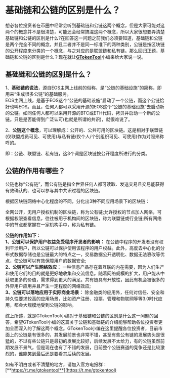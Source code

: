 # 基础链和公链的区别是什么？

想必各位投资者在币圈中经常会听到基础链和公链这两个概念，但是大家可能对这两个的概念并不是很清楚，可能还会经常搞混这两个概念，所以大家很想要弄清楚基础链和公链的区别是什么?在回答这一问题之前我们必须要知道，基础链和公链是两个完全不同的概念，并且二者并不是同一标准下的两种类别，公链是按区块链的公开程度来分类的一个概念，与之对应的是联盟链和私有链。那么回归正题，基础链和公链的区别是什么？现在就让[**GTokenTool**](https://docs.gtokentool.com/)小编来给大家说一说。

## 基础链和公链的区别是什么？

1、**基础链的说法**，源自EOS主网上线前的俗称，是“公链的基础设施”的简称，即用来“生成很多公链”的基础服务。\
EOS主网上线，是基于EOS这个“公链的基础设施”启动了一个公链，而这个公链恰好也叫EOS。而且，任何人都可以采用开源的EOS这个“公链的基础设施”去启动新的公链。如同任何人都可以采用开源的BTC或ETH代码，拷贝并启动一个新的公链。只是是否能得到广泛认可(也就是所谓的共识)，就很难说了。

2、**公链这个概念**，可以理解成：公开的、公共可用的区块链。这是相对于联盟链(仅联盟成员可见、可使用)与私有链(仅个人/个别组织可见、可使用)作为对照来称呼的。

即：公链、联盟链、私有链，这3个词是区块链按公开程度所进行的分类。

## 公链的作用有哪些？

公链也称“公有链”，而公有链是指全世界任何人都可读取、发送交易且交易能获得有效确认的、也可以参与其中共识过程的区块链。

根据区块链网络中心化程度的不同，分化出3种不同应用场景下的区块链：

全网公开，无用户授权机制的区块链，称为公有链;允许授权的节点加人网络，可根据权限查看信息，往往被用于机构间的区块链，称为联盟链或行业链;所有网络中的节点都掌握在一家机构手中，称为私有链。

**公链的作用如下：**\
**1、公链可以保护用户权益免受程序开发者的影响：** 在公链中程序的开发者没有权利干涉用户，所以公链可以保护使用该程序的用户权益。此外，高度去中心化的分布式数据存储也是公链最大的特点之一，交易数据公开透明化、数据无法篡改等优点，使公链可以有效保障用户的数据安全;\
**2、公链可以产生网络效应：** 一种信息产品存在着互联的内在需要，因为人们生产和使用它们的目的就是更好地收集和交流信息。随着网络规模的扩大，用户能从中获取更多的价值，需求得到更大的满足。共有链具有开放性，因此有机会被很多的外界用户应用并且产生一定程度的网络效应;\
**3、公链可以落地应用于实际商业场景：** 除金融类的应用外，任何对信任、安全和持久性要求较高的应用场景，比如资产注册、投票、管理和物联网等等3.0时代应用，都会大规模地受到公链的影响。

综上所述，就是GTokenTool小编对于基础链和公链的区别是什么这一问题的回答，希望GTokenTool小编的这篇关于公链和基础链的介绍能够帮助各位投资者更加全面深入的了解这两个概念。GTokenTool小编在这里提醒各位投资者，目前市面上的公链是有很多的，其发展前景也非常不错，甚至有些公有链的发展势头是很猛的，不过有些公链只是最初的发展比较好，后续发展不太给力，有的公链虽然前期发展不景气，但是现在也有了不错的发展，目前整个公链赛道的竞争还是比较激烈的，谁能笑到最后还是要看其后续的发展。

如有不明白或者不清楚的地方，请加入官方电报群：[**https://t.me/gtokentool**](https://t.me/gtokentool)

